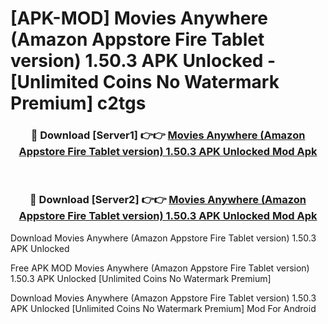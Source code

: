 # [APK-MOD] Movies Anywhere (Amazon Appstore Fire Tablet version) 1.50.3 APK Unlocked - [Unlimited Coins No Watermark Premium] c2tgs



<div align="center">
<h3>🔴 Download [Server1] 👉👉 <a href="https://momento.my/?title=Movies_Anywhere_(Amazon_Appstore_Fire_Tablet_version)_1.50.3_APK_Unlocked">Movies Anywhere (Amazon Appstore Fire Tablet version) 1.50.3 APK Unlocked Mod Apk</a></h3><br>

<h3>🔴 Download [Server2] 👉👉 <a href="https://momento.my/?title=Movies_Anywhere_(Amazon_Appstore_Fire_Tablet_version)_1.50.3_APK_Unlocked">Movies Anywhere (Amazon Appstore Fire Tablet version) 1.50.3 APK Unlocked Mod Apk</a></h3>
</div>



Download Movies Anywhere (Amazon Appstore Fire Tablet version) 1.50.3 APK Unlocked 

Free APK MOD Movies Anywhere (Amazon Appstore Fire Tablet version) 1.50.3 APK Unlocked [Unlimited Coins No Watermark Premium]

Download Movies Anywhere (Amazon Appstore Fire Tablet version) 1.50.3 APK Unlocked [Unlimited Coins No Watermark Premium] Mod For Android
